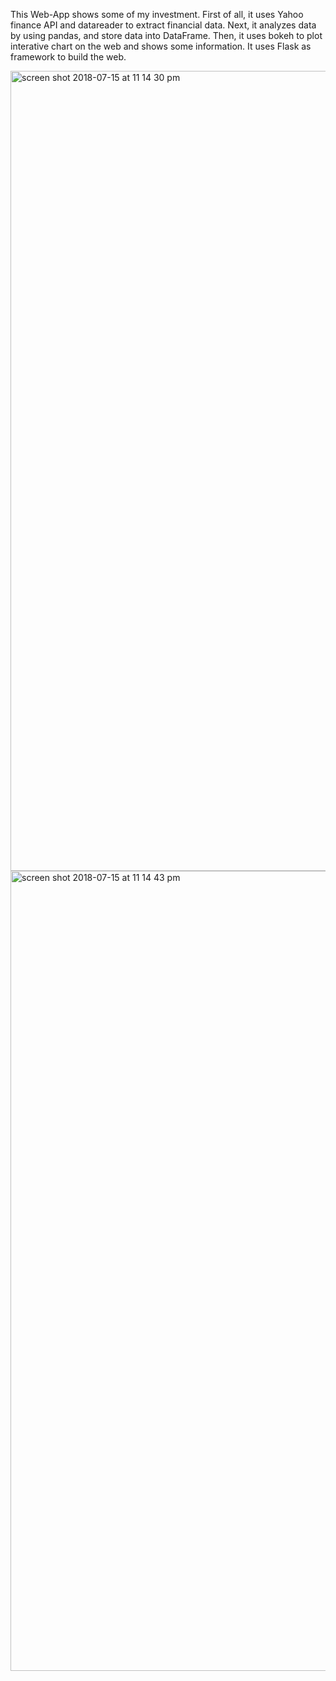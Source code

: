 
This Web-App shows some of my investment.
First of all, it uses Yahoo finance API and datareader to extract financial data.
Next, it analyzes data by using pandas, and store data into DataFrame.
Then, it uses bokeh to plot interative chart on the web and shows some information.
It uses Flask as framework to build the web.

<img width="1280" alt="screen shot 2018-07-15 at 11 14 30 pm" src="https://user-images.githubusercontent.com/35472776/42744973-08c95efa-8885-11e8-98ed-2a9ac00d9a7d.png">






<img width="1280" alt="screen shot 2018-07-15 at 11 14 43 pm" src="https://user-images.githubusercontent.com/35472776/42744977-0d6d548e-8885-11e8-881d-6e71ce3969bf.png">
